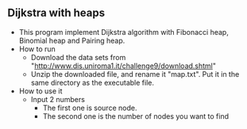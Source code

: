 ## Dijkstra with heaps
+ This program implement Dijkstra algorithm with Fibonacci heap, Binomial heap and Pairing heap. 
+ How to run
  - Download the data sets from "http://www.dis.uniroma1.it/challenge9/download.shtml"
  - Unzip the downloaded file, and rename it "map.txt". Put it in the same directory as the executable file.
+ How to use it
  - Input 2 numbers
    * The first one is source node.
    * The second one is the number of nodes you want to find




